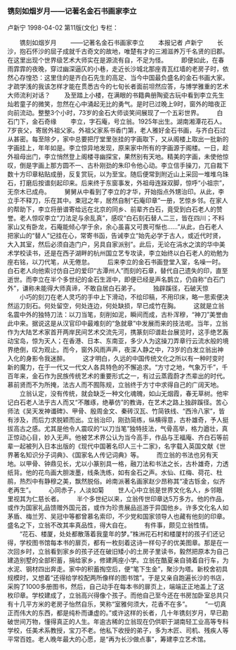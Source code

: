 ### 镌刻如烟岁月——记著名金石书画家李立
卢新宁
1998-04-02
第11版(文化)
专栏：

　　镌刻如烟岁月
　　——记著名金石书画家李立
　　本报记者  卢新宁
　　长沙，抱石怀沙的屈子成就千古奇文的故地，唯楚有才的三湘滋养万千名贤的旧郡。在这里出现个世界级艺术大师实在是源流有自，不足为怪。
　　即便如此，在春雨霏霏的夜晚，穿过幽深逼仄的小巷，走近长沙城北那座青瓦红墙的老房子时，依然心存惶恐：这里住的是齐白石先生的高足、当今中国最负盛名的金石书画大家。才疏学浅的我该怎样才能在贯悉古今的七旬长者面前坦然应答，与博学雅重的艺术大师流利对话？
　　及至踏上小楼，在满眼的书籍典册陶瓷古玩中看到李立先生灿若童子的微笑，忽然在心中涌起无比的勇气。是时已过晚上9时，窗外的暗夜正向前流动。整整3个小时，73岁的金石大师谈笑间展现了一个五彩世界。
　　白石门下，金石奇缘
　　李立，字石庵，号立翁。1925年出生。湖南湘潭花石人。7岁丧父，寄居外祖父家。外祖父家系书香门第，老人雅好金石书画，与齐白石过从甚密。每至除夕，家中总要把厅堂里张挂的字画取下，又从阁楼上取出一批新的字画挂上，年年如是。李立惊异地发现，原来家中所有的字画源于阁楼。一日，趁外祖母出门，李立悄然登上阁楼寻幽探宝，果然别有天地。精美的字画，未使他惊叹，倒是字画上那方圆不一、古朴刚劲的朱印令他心动。李立信手操刀，兀自裁下数十方印章粘贴成册，反复赏玩，以为至宝。随后便常到附近山上采回一堆堆乌珠石，打磨后按谱刻起印来。后来终于东窗事发，外祖母连跺双脚，惊呼“小祖宗”，无奈木已成舟。
　　舅舅从中看到了李立的才华，开始指点外甥治印。从此，李立手不释刀，乐在其中。束冠之年，居然自制“石庵印章”一册，艺惊乡邻。在家人的帮助下，李立将册谱寄给远在北京的同乡、前辈齐白石，竟受到白石老人的赞誉。老人惊叹李立“刀法足与余乱真”，感叹“白石刻石替人二三，皆在四川；不料家山又有卧龙，石庵能倾心学于余，余心虽喜又可畏可惭也……”从此，白石老人把家山的“替人”记挂在心，常寄书函，告诫李立“始先必学于古人，或近代时贤，大入其室，然后必须自造门户，另具自家派别”。此后，无论在涓水之滨的华中美术学校读书，还是在西子湖畔的杭州国立艺专攻读，李立始终以白石老人的劝勉为座右铭，以刀代笔，从无倦怠。
　　后来李立的金石书画登堂入室，名噪一时。白石老人向他索讨仿自己的爱印“古潭州人”而刻的石章，替代自己遗失的印，直至逝世。而李立在半个多世纪的金石生涯中，即便已经是声名鹊立，仍自称“白石门外”，谦称未能得大师真谛，不敢自居白石弟子。
　　独辟蹊径，石破天惊
　　小巧的刻刀在老人灵巧的手中上下滑动，不绘印稿，不用印床，略一思索便决然运刀刻石。何处留空，何处连边，何处缺损，早已成竹在胸。
　　这就是立翁名震中外的独特刀法：以刀当笔，刻削如泥，瞬间而成，古朴浑穆，“神刀”美誉由此中来。据说这是从汉官印中最难刻的“急就章”中发展而来的技法呢。当年，立翁作为大陆艺术家首开两岸民间艺术交流先河，携篆刻印谱赴台展览时，这手绝艺轰动宝岛，惊为天人；在香港、日本、东南亚，多少人为这操刀弄章行云流水般的境界绝倒，叹为观止。而今，窗外风雨声声，夜深人静之中，73岁的白发立翁出神入化的身影令我迷醉。
　　这才明白，久远的中国传统文化之所以有一种时变时新的魔力，在于一代又一代文人各具特色的不懈追求。“方寸之地，气象万千”，千百年来，金石作为民族传统艺术的重要形式之一，有过云蒸霞蔚才杰辈出的时代。慕前贤而不为所掩，法古人而不囿陈规，立翁终于方寸中求得自己的广阔天地。
　　立翁认定，没有传统，就会缺乏一种文化魂魄，如山无烟霞，春无草树。他牢记白石老人法乎古人而又“不雕琢，绝摹仿”的教诲，在艺术之路上独辟蹊径。苦心师法《吴天发神谶碑》、甲骨、殷周金文、秦砖汉瓦、竹简铁线、“西泠八家”，皆有涉及，而后力求脱颖而出。立翁治印，刚劲简练，纵横得意，古朴雄奇，予人挺拔高古之感。尤其是他令人震叹的“以刀当笔”独特技法，气骨高举，格力遒壮，真正惊动心目，妙入无声。他被艺术界公认为当今高手，作品与王福庵、齐白石等前辈一起被列入日本出版的《现代中国著名印人三十二家》，名字载入英国文献《世界著名知识分子词典》、《国家名人传记词典》等。
　　而立翁的书法也另有天地。以甲骨、钟鼎见长，尤以小篆别具一格，融刀法和书法之长，古朴雄奇，力透纸背。他的花鸟画大胆泼墨，线条洗练，如有金石之声。水仙、红梅、荷花、杜鹃，热烈中有静穆之美，飘然脱俗。岭南派著名画家赵少昂称其“凌古铄金，似齐老再生”。
　　心同赤子，人淡如菊
　　世人心中立翁是世界文化名人，乡邻眼里视其为仁慈长者。
　　半个多世纪以来，立翁传世印章达5万多方。他的作品，或作为国家礼品馈赠外国元首，或作为珍贵展品巡游于异国他乡。许多文化名人如茅盾、梅兰芳、吴冠中等都曾慕名索印，不少党和国家领导人也藏有他刻的印章。盛名之下，立翁不改其率真品性，得大自在。
　　有件事，颇见立翁性情。
　　“花石、楼厦，处处都散落着我童年的梦。”株洲花石村和楼厦村的孩子们还记得，学校图书馆每本书的扉页，都有一枚刻着这诗一样句子的优美图章。那是在一次回乡时，立翁看到家乡的孩子还在破旧矮小的土房子里读书，毅然把原本为自己建造别墅的全部积蓄，捐给家乡，修建两座小学。立翁在酷夏亲自骑着自行车，为水泥、钢材四出奔走。家中的积蓄掏空后，便“笔下生金”，聚沙为塔。新校舍初具规模时，又想着“还得给学校配两所像样的图书馆”。于是又亲自跑遍长沙的书店，采购了1000多册图书，然后，自己动手在每本书的扉页上，端端正正地盖上了这枚印章。学校建成了，立翁高兴得像个孩子。而他自己至今还在书房加卧室总共只有十几平方米的老房子怡然自乐，笑称“室雅何须大，花香不在多”。
　　“一切真正而伟大的东西，都是纯朴而谦虚的。”或许这样的长者，几十年镌刻岁月，早已勘破世间万物，懂得真正的人生。年逾古稀的立翁现在仍供职于湖南轻工业高等专科学校，任美术系教授，宝刀不老。他私下收授的弟子，多为木匠、司机、残疾人等平常百姓。老人晚年最大的心愿，是“再为长沙做点事”，筹建李立艺术馆。
